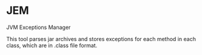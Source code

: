 # JEM
JVM Exceptions Manager

This tool parses jar archives and stores exceptions for each method in each class, which are in .class file format.
